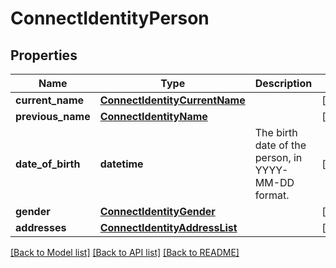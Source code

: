 # ConnectIdentityPerson

## Properties
Name | Type | Description | Notes
------------ | ------------- | ------------- | -------------
**current_name** | [**ConnectIdentityCurrentName**](ConnectIdentityCurrentName.md) |  | [optional] 
**previous_name** | [**ConnectIdentityName**](ConnectIdentityName.md) |  | [optional] 
**date_of_birth** | **datetime** | The birth date of the person, in YYYY-MM-DD format. | [optional] 
**gender** | [**ConnectIdentityGender**](ConnectIdentityGender.md) |  | [optional] 
**addresses** | [**ConnectIdentityAddressList**](ConnectIdentityAddressList.md) |  | [optional] 

[[Back to Model list]](../README.md#documentation-for-models) [[Back to API list]](../README.md#documentation-for-api-endpoints) [[Back to README]](../README.md)

